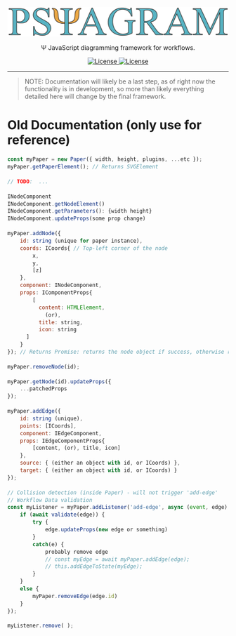 <p align="center">
  <a href="https://github.com/liamross/psiagram">
    <img alt="Psiagram" src="assets/psiagram.png?raw=true" width="888" >
  </a>
</p>

<p align="center">
  Ψ JavaScript diagramming framework for workflows.
</p>

<p align="center">
  <a href="https://github.com/liamross/psiagram/blob/master/LICENSE">
    <img
      alt="License"
      src="https://img.shields.io/github/license/liamross/psiagram.svg"
    >
  </a>
  <a href="https://travis-ci.org/liamross/workflow">
    <img
      alt="License"
      src="https://travis-ci.org/liamross/workflow.svg?branch=master"
    >
  </a>
</p>

---

> NOTE: Documentation will likely be a last step, as of right now the
> functionality is in development, so more than likely everything detailed here
> will change by the final framework.

# Old Documentation (only use for reference)

```js
const myPaper = new Paper({ width, height, plugins, ...etc });
myPaper.getPaperElement(); // Returns SVGElement

// TODO:  ...

INodeComponent
INodeComponent.getNodeElement()
INodeComponent.getParameters(): {width height}
INodeComponent.updateProps(some prop change)

myPaper.addNode({
    id: string (unique for paper instance),
    coords: ICoords{ // Top-left corner of the node
        x,
        y,
        [z]
    },
    component: INodeComponent,
    props: IComponentProps{
        [
          content: HTMLElement,
            (or),
          title: string,
          icon: string
      ]
    }
}); // Returns Promise: returns the node object if success, otherwise return error

myPaper.removeNode(id);

myPaper.getNode(id).updateProps({
    ...patchedProps
});

myPaper.addEdge({
    id: string (unique),
    points: [ICoords],
    component: IEdgeComponent,
    props: IEdgeComponentProps{
        [content, (or), title, icon]
    },
    source: { (either an object with id, or ICoords) },
    target: { (either an object with id, or ICoords) }
});

// Collision detection (inside Paper) - will not trigger 'add-edge'
// Workflow Data validation
const myListener = myPaper.addListener('add-edge', async (event, edge) => {
    if (await validate(edge)) {
        try {
            edge.updateProps(new edge or something)
        }
        catch(e) {
            probably remove edge
            // const myEdge = await myPaper.addEdge(edge);
            // this.addEdgeToState(myEdge);
        }
    }
    else {
        myPaper.removeEdge(edge.id)
    }
});

myListener.remove( );
```
